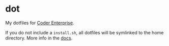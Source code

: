 # dot
My dotfiles for [Coder Enterprise](https://coder.com).

If you do not include a `install.sh`, all dotfiles will be symlinked to the home directory. More info in the [docs](https://help.coder.com/hc/en-us/articles/360057616553-Personalizing-Your-Development-Environment).
